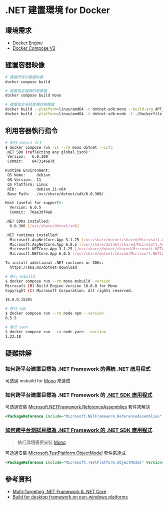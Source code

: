 # .NET 建置環境 for Docker

## 環境需求

- [Docker Engine](https://docs.docker.com/install/)
- [Docker Compose V2](https://docs.docker.com/compose/cli-command/)

## 建置容器映像

```sh
# 建置所有的容器映像
docker compose build

# 建置指定服務的映像檔
docker compose build mono

# 建置指定系統架構的映像檔
docker build --platform=linux/amd64 -t dotnet-sdk:mono --build-arg APT_URL=http://free.nchc.org.tw .
docker build --platform=linux/amd64 -t dotnet-sdk:node -f ./Dockerfile.node --build-arg APT_URL=http://free.nchc.org.tw .
```

## 利用容器執行指令

```sh
# 執行 dotnet CLI
$ docker compose run -it --rm mono dotnet --info
.NET SDK (reflecting any global.json):
 Version:   6.0.300
 Commit:    8473146e7d

Runtime Environment:
 OS Name:     debian
 OS Version:  11
 OS Platform: Linux
 RID:         debian.11-x64
 Base Path:   /usr/share/dotnet/sdk/6.0.300/

Host (useful for support):
  Version: 6.0.5
  Commit:  70ae3df4a6

.NET SDKs installed:
  6.0.300 [/usr/share/dotnet/sdk]

.NET runtimes installed:
  Microsoft.AspNetCore.App 3.1.25 [/usr/share/dotnet/shared/Microsoft.AspNetCore.App]
  Microsoft.AspNetCore.App 6.0.5 [/usr/share/dotnet/shared/Microsoft.AspNetCore.App]
  Microsoft.NETCore.App 3.1.25 [/usr/share/dotnet/shared/Microsoft.NETCore.App]
  Microsoft.NETCore.App 6.0.5 [/usr/share/dotnet/shared/Microsoft.NETCore.App]

To install additional .NET runtimes or SDKs:
  https://aka.ms/dotnet-download

# 執行 msbuild
$ docker compose run --rm mono msbuild -version
Microsoft (R) Build Engine version 16.6.0 for Mono
Copyright (C) Microsoft Corporation. All rights reserved.

16.6.0.15201

# 執行 npm
$ docker compose run --rm node npm --version
8.5.5

# 執行 yarn
$ docker compose run --rm node yarn --version
1.22.18
```

## 疑難排解

### 如何跨平台建置目標為 .NET Framework  的傳統 .NET 應用程式

可透過 msbuild for [Mono](https://www.mono-project.com/) 來達成

### 如何跨平台建置目標為 .NET Framework  的 [.NET SDK 應用程式](https://learn.microsoft.com/dotnet/core/project-sdk/overview)

可透過安裝 [Microsoft.NETFramework.ReferenceAssemblies](https://www.nuget.org/packages/Microsoft.NETFramework.ReferenceAssemblies/) 套件來解決

```xml
<PackageReference Include="Microsoft.NETFramework.ReferenceAssemblies" Version="1.0.3" PrivateAssets="All" Condition="$(TargetFramework.StartsWith('net4')) AND '$(OS)' != 'Windows_NT'"/>
```

### [如何跨平台測試目標為 .NET Framework 的 .NET SDK 應用程式](https://cake-contrib.github.io/Cake.Recipe/docs/known-issues/running-xunit-tests-on-net-framework)

> 執行環境需要安裝 [Mono](https://www.mono-project.com/)

可透過安裝 [Microsoft.TestPlatform.ObjectModel](https://www.nuget.org/packages/Microsoft.TestPlatform.ObjectModel/) 套件來達成

```xml
<PackageReference Include="Microsoft.TestPlatform.ObjectModel" Version="17.3.1" Condition="'$(OS)' != 'Windows_NT'" />
```

## 參考資料

- [Multi-Targeting .NET Framework & .NET Core](https://github.com/mono/docker/issues/63)
- [Build for desktop framework on non-windows platforms](https://github.com/dotnet/sdk/issues/335)
